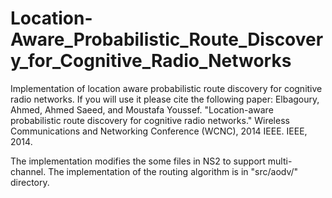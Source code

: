 # Location-Aware_Probabilistic_Route_Discovery_for_Cognitive_Radio_Networks
Implementation of location aware probabilistic route discovery for cognitive radio networks. If you will use it please cite the following paper:
  Elbagoury, Ahmed, Ahmed Saeed, and Moustafa Youssef. "Location-aware probabilistic route discovery for cognitive radio networks." Wireless Communications and Networking Conference (WCNC), 2014 IEEE. IEEE, 2014.

The implementation modifies the some files in NS2 to support multi-channel. The implementation of the routing algorithm is in "src/aodv/" directory.
